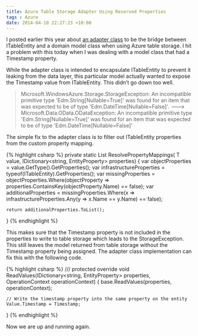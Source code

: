 ```yaml
---
title: Azure Table Storage Adapter Using Reserved Properties
tags : Azure
date: 2014-04-10 22:27:23 +10:00
---
```


I posted earlier this year about [an adapter class][0] to be the bridge between ITableEntity and a domain model class when using Azure table storage. I hit a problem with this today when I was dealing with a model class that had a Timestamp property. 

While the adapter class is intended to encapsulate ITableEntity to prevent it leaking from the data layer, this particular model actually wanted to expose the Timestamp value from ITableEntity. This didn’t go down too well.

<!--more-->

> Microsoft.WindowsAzure.Storage.StorageException: An incompatible primitive type 'Edm.String[Nullable=True]' was found for an item that was expected to be of type 'Edm.DateTime[Nullable=False]'. ---&gt; Microsoft.Data.OData.ODataException: An incompatible primitive type 'Edm.String[Nullable=True]' was found for an item that was expected to be of type 'Edm.DateTime[Nullable=False]'

The simple fix to the adapter class is to filter out ITableEntity properties from the custom property mapping.

{% highlight csharp %}
private static List<PropertyInfo> ResolvePropertyMappings(
    T value,
    IDictionary<string, EntityProperty> properties)
{
    var objectProperties = value.GetType().GetProperties();
    var infrastructureProperties = typeof(ITableEntity).GetProperties();
    var missingProperties =
        objectProperties.Where(objectProperty => properties.ContainsKey(objectProperty.Name) == false);
    var additionalProperties =
        missingProperties.Where(x => infrastructureProperties.Any(y => x.Name == y.Name) == false);
    
    return additionalProperties.ToList();
}
{% endhighlight %}

This makes sure that the Timestamp property is not included in the properties to write to table storage which leads to the StorageException. This still leaves the model returned from table storage without the Timestamp property being assigned. The adapter class implementation can fix this with the following code.

{% highlight csharp %}
/// <inheritdoc />
protected override void ReadValues(IDictionary<string, EntityProperty> properties, OperationContext operationContext)
{
    base.ReadValues(properties, operationContext);
    
    // Write the timestamp property into the same property on the entity
    Value.Timestamp = Timestamp;
}
{% endhighlight %}

Now we are up and running again.

[0]: /2014/01/07/using-the-entityadapter-for-azure-table-storage/
